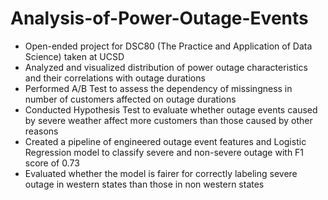 # Analysis-of-Power-Outage-Events
- Open-ended project for DSC80 (The Practice and Application of Data Science) taken at UCSD
- Analyzed and visualized distribution of power outage characteristics and their correlations with outage durations
- Performed A/B Test to assess the dependency of missingness in number of customers affected on outage durations
- Conducted Hypothesis Test to evaluate whether outage events caused by severe weather affect more customers than those caused by other reasons
- Created a pipeline of engineered outage event features and Logistic Regression model to classify severe and non-severe outage with F1 score of 0.73
- Evaluated whether the model is fairer for correctly labeling severe outage in western states than those in non western states
